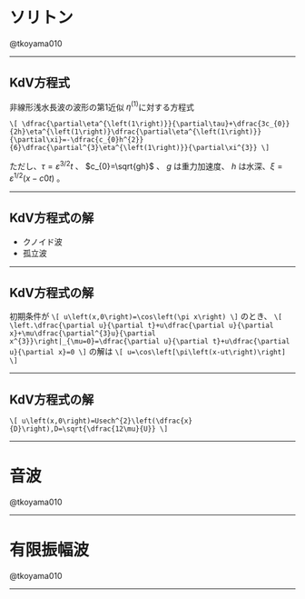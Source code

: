 # ソリトン

@tkoyama010

---
## KdV方程式

非線形浅水長波の波形の第1近似 $\eta^{\left(1\right)}$に対する方程式

`\[
\dfrac{\partial\eta^{\left(1\right)}}{\partial\tau}+\dfrac{3c_{0}}{2h}\eta^{\left(1\right)}\dfrac{\partial\eta^{\left(1\right)}}{\partial\xi}=-\dfrac{c_{0}h^{2}}{6}\dfrac{\partial^{3}\eta^{\left(1\right)}}{\partial\xi^{3}}
\]`

ただし、$\tau=\varepsilon^{3/2}t$ 、 $c_{0}=\sqrt{gh}$ 、 $g$ は重力加速度、 $h$ は水深、$\xi=\varepsilon^{1/2}\left(x-c0t\right)$ 。

---
## KdV方程式の解

- クノイド波
- 孤立波

---
## KdV方程式の解

初期条件が
`\[
u\left(x,0\right)=\cos\left(\pi x\right)
\]`
のとき、
`\[
\left.\dfrac{\partial u}{\partial t}+u\dfrac{\partial u}{\partial x}+\mu\dfrac{\partial^{3}u}{\partial x^{3}}\right|_{\mu=0}=\dfrac{\partial u}{\partial t}+u\dfrac{\partial u}{\partial x}=0
\]`
の解は
`\[
u=\cos\left[\pi\left(x-ut\right)\right]
\]`

---
## KdV方程式の解

`\[
u\left(x,0\right)=Usech^{2}\left(\dfrac{x}{D}\right),D=\sqrt{\dfrac{12\mu}{U}}
\]`

---
# 音波

@tkoyama010

---
# 有限振幅波

@tkoyama010

---
